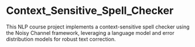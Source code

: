 # Context_Sensitive_Spell_Checker
This NLP course project implements a context-sensitive spell checker using the Noisy Channel framework, leveraging a language model and error distribution models for robust text correction.
